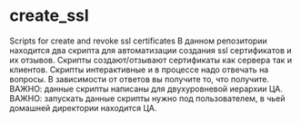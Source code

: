 # create_ssl
Scripts for create and revoke ssl certificates
В данном репозитории находится два скрипта для автоматизации создания ssl сертификатов и их отзывов. Скрипты создают/отзывают сертификаты как сервера так и клиентов. Скрипты интерактивные и в процессе надо отвечать на вопросы. В зависимости от ответов вы получите то, что получите. 
ВАЖНО: данные скрипты написаны для двухуровневой иерархии ЦА. 
ВАЖНО: запускать данные скрипты нужно под пользователем, в чьей домашней директории находится ЦА.
